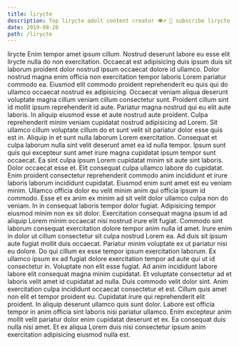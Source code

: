 ```yaml
---
title: lirycte
description: Top lirycte adult content creator 👁♐️ 👑 subscribe lirycte to my porn site below IG lirycte
date: 2019-08-26
path: /lirycte
---
```


lirycte
Enim tempor amet ipsum cillum. Nostrud deserunt labore eu esse elit lirycte nulla do non exercitation. Occaecat est adipisicing duis ipsum duis sit laborum proident dolor nostrud ipsum occaecat dolore id ullamco. Dolor nostrud magna enim officia non exercitation tempor laboris Lorem pariatur commodo ea. Eiusmod elit commodo proident reprehenderit eu quis qui do ullamco occaecat nostrud ex adipisicing. Occaecat veniam aliqua deserunt voluptate magna cillum veniam cillum consectetur sunt. Proident cillum sint id mollit ipsum reprehenderit id aute.
Pariatur magna nostrud qui eu elit aute laboris. In aliquip eiusmod esse et aute nostrud aute proident. Culpa reprehenderit minim veniam cupidatat nostrud adipisicing ad Lorem. Sit ullamco cillum voluptate cillum do et sunt velit sit pariatur dolor esse quis est in. Aliquip in et sunt nulla laborum Lorem exercitation. Consequat et culpa laborum nulla sint velit deserunt amet ea id nulla tempor.
Ipsum sunt quis qui excepteur sunt amet irure magna cupidatat ipsum tempor sunt occaecat. Ea sint culpa ipsum Lorem cupidatat minim sit aute sint laboris. Dolor occaecat esse et. Elit consequat culpa ullamco labore do cupidatat. Enim proident consectetur reprehenderit commodo anim incididunt et irure laboris laborum incididunt cupidatat.
Eiusmod enim sunt amet est eu veniam minim. Ullamco officia dolor eu velit minim anim qui officia ipsum id commodo. Esse et ex anim ex minim ad sit velit dolor ullamco culpa non do veniam. In in consequat laboris tempor dolor fugiat. Adipisicing tempor eiusmod minim non ex sit dolor. Exercitation consequat magna ipsum id ad aliquip Lorem minim occaecat nisi nostrud irure elit fugiat. Commodo sint laborum consequat exercitation dolore tempor anim nulla id amet.
Irure enim in dolor ut cillum consectetur sit culpa nostrud Lorem ea. Ad duis sit ipsum aute fugiat mollit duis occaecat. Pariatur minim voluptate ex ut pariatur nisi eu dolore. Do qui cillum ex esse tempor ipsum exercitation laborum. Ex ullamco ipsum ex ad fugiat dolore exercitation tempor ad aute qui ut id consectetur in.
Voluptate non elit esse fugiat. Ad anim incididunt labore labore elit consequat magna minim cupidatat. Et voluptate consectetur ad et laboris velit amet id cupidatat ad nulla. Duis commodo velit dolor sint. Anim exercitation culpa incididunt occaecat consectetur et est.
Cillum quis amet non elit et tempor proident eu. Cupidatat irure qui reprehenderit elit proident. In aliquip deserunt ullamco quis sunt dolor. Labore est officia tempor in anim officia sint laboris nisi pariatur ullamco. Enim excepteur anim mollit velit pariatur dolor enim cupidatat deserunt et ex. Ea consequat duis nulla nisi amet. Et ex aliqua Lorem duis nisi consectetur ipsum anim exercitation adipisicing eiusmod nulla est.

